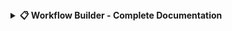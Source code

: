 <details>
<summary><b>📋 Workflow Builder - Complete Documentation</b></summary>
Link to my website:- https://avi-47.github.io/workflow_builder_web/
  
# Workflow Builder

A modern, interactive web-based flowchart and workflow diagram builder with drag-and-drop functionality, real-time editing, and PDF export capabilities.

![Workflow Builder](https://img.shields.io/badge/version-1.0.0-blue.svg)
![License](https://img.shields.io/badge/license-MIT-green.svg)
![HTML5](https://img.shields.io/badge/HTML5-E34F26?logo=html5&logoColor=white)
![JavaScript](https://img.shields.io/badge/JavaScript-F7DF1E?logo=javascript&logoColor=black)
![CSS3](https://img.shields.io/badge/CSS3-1572B6?logo=css3&logoColor=white)

## ✨ Features

### Core Functionality
- **Drag & Drop Interface**: Intuitive element placement from sidebar to canvas
- **8 Element Types**: Start/End, Process, Decision, Connector, Document, Database, Predefined, and Delay shapes
- **Smart Connections**: Visual connection points with curved arrow connectors
- **Real-time Editing**: Click-to-edit text with live preview
- **Multi-selection**: Select multiple elements with Ctrl/Cmd+Click

### Visual Customization
- **Color Customization**: Change text and border colors for elements
- **Grid Background**: Clean grid layout for precise alignment
- **Zoom Controls**: Zoom in/out with mouse wheel or controls (30%-300%)
- **Responsive Design**: Works on desktop and mobile devices

### Advanced Features
- **Undo/Redo**: Full history tracking with Ctrl+Z support
- **Copy/Paste**: Duplicate elements and workflows
- **PDF Export**: High-quality PDF generation of your diagrams
- **Keyboard Shortcuts**: Speed up workflow creation with hotkeys
- **Auto-save State**: Maintains your work during the session

## 🚀 Quick Start

1. **Clone or Download**: Get the `workflow_builder.html` file
2. **Open in Browser**: Simply open the HTML file in any modern web browser
3. **Start Creating**: Drag elements from the sidebar to the canvas
4. **Connect Elements**: Click connection points to link elements
5. **Export**: Use the "Export PDF" button to save your diagram

## 🎯 How to Use

### Creating Elements
- **Drag & Drop**: Drag elements from the left sidebar to the canvas
- **Keyboard Shortcuts**: Use hotkeys to quickly add elements:
  - `S` - Start/End element
  - `P` - Process element
  - `D` - Decision element
  - `C` - Connector element
  - `O` - Document element
  - `B` - Database element
  - `R` - Predefined element
  - `L` - Delay element

### Editing Elements
- **Text Editing**: Click any element to edit its text
- **Color Customization**: Use the color picker to change text and border colors
- **Moving Elements**: Click and drag elements to reposition them
- **Deleting Elements**: Click the × button or press Delete/Backspace

### Creating Connections
1. Click a connection point on any element (blue dots appear on hover)
2. Click another connection point on a different element
3. A curved arrow will connect the elements
4. Click connections to select and delete them

### Navigation & Controls
- **Zoom**: Use Ctrl+Mouse Wheel, zoom controls, or keyboard shortcuts:
  - `Ctrl +` - Zoom in
  - `Ctrl -` - Zoom out
  - `Ctrl 0` - Reset zoom
- **Selection**: 
  - Click elements to select
  - `Ctrl+A` - Select all
  - `Ctrl+Click` - Multi-select
- **Copy/Paste**: `Ctrl+C` to copy, `Ctrl+V` to paste selected elements

## ⌨️ Keyboard Shortcuts

| Action | Shortcut | Description |
|--------|----------|-------------|
| Add Start | `S` | Create Start/End element |
| Add Process | `P` | Create Process element |
| Add Decision | `D` | Create Decision element |
| Add Connector | `C` | Create Connector element |
| Add Document | `O` | Create Document element |
| Add Database | `B` | Create Database element |
| Add Predefined | `R` | Create Predefined element |
| Add Delay | `L` | Create Delay element |
| Delete | `Del/Backspace` | Delete selected elements |
| Undo | `Ctrl+Z` | Undo last action |
| Select All | `Ctrl+A` | Select all elements |
| Copy | `Ctrl+C` | Copy selected elements |
| Paste | `Ctrl+V` | Paste copied elements |
| Zoom In | `Ctrl +` | Increase zoom level |
| Zoom Out | `Ctrl -` | Decrease zoom level |
| Reset Zoom | `Ctrl 0` | Reset to 100% zoom |
| Show Shortcuts | `H` | Toggle keyboard shortcuts help |
| Cancel/Escape | `Esc` | Cancel current operation |

## 🎨 Element Types

| Element | Description | Use Case |
|---------|-------------|----------|
| **Start/End** | Oval shapes | Process start and end points |
| **Process** | Rectangles | Process steps and actions |
| **Decision** | Diamonds | Decision points and branching |
| **Connector** | Circles | Connection and flow points |
| **Document** | Document shape | Input/output documents |
| **Database** | Cylinder shape | Data storage operations |
| **Predefined** | Double-bordered rectangles | Predefined processes |
| **Delay** | Circle with arrow | Wait or delay operations |

## 🔧 Technical Details

### Browser Compatibility
- **Modern Browsers**: Chrome 70+, Firefox 65+, Safari 12+, Edge 79+
- **Mobile Support**: iOS Safari 12+, Chrome Mobile 70+
- **Dependencies**: None - pure HTML, CSS, and JavaScript

### File Structure
```
workflow_builder.html
├── HTML Structure
├── CSS Styling (embedded)
├── JavaScript Logic (embedded)
└── External Dependencies
    └── jsPDF (CDN) - for PDF export
```

### Performance
- **Lightweight**: Single HTML file under 50KB
- **Responsive**: Smooth interactions up to 100+ elements
- **Memory Efficient**: Clean up and garbage collection
- **Export Quality**: High-resolution PDF output

## 📱 Mobile Support

- Touch-friendly interface
- Responsive design for tablets and phones
- Gesture support for zoom and pan
- Optimized button sizes for touch interaction

## 🤝 Contributing

Contributions are welcome! Here are some ways you can help:

1. **Bug Reports**: Report issues via GitHub Issues
2. **Feature Requests**: Suggest new features or improvements
3. **Code Contributions**: Submit pull requests with enhancements
4. **Documentation**: Help improve documentation and examples

### Development Setup
1. Fork the repository
2. Make your changes to `workflow_builder.html`
3. Test in multiple browsers
4. Submit a pull request

## 📄 License

This project is licensed under the MIT License - see the [LICENSE](LICENSE) file for details.

## 🙏 Acknowledgments

- Built with modern web standards (HTML5, CSS3, ES6+)
- PDF export powered by [jsPDF](https://github.com/parallax/jsPDF)
- Inspired by traditional flowchart tools with modern web capabilities

## 📊 Examples

### Basic Process Flow
```
[Start] → [Process 1] → [Decision] → [Process 2] → [End]
                           ↓
                      [Alternative Process] → [End]
```

### Data Flow Example
```
[Database] → [Process Data] → [Document Output]
```

## 🐛 Known Issues

- Complex curves in connections may not export perfectly to PDF
- Very large diagrams (500+ elements) may experience performance degradation
- Mobile text editing requires careful touch handling

## 🔮 Future Enhancements

- [ ] Template library with common workflow patterns
- [ ] Collaborative editing support
- [ ] Export to other formats (SVG, PNG, JSON)
- [ ] Grid snap and alignment guides
- [ ] Custom element shapes and styling
- [ ] Integration with popular diagramming services

---

**Made with ❤️ for the developer community**

For questions, suggestions, or support, please open an issue on GitHub.
